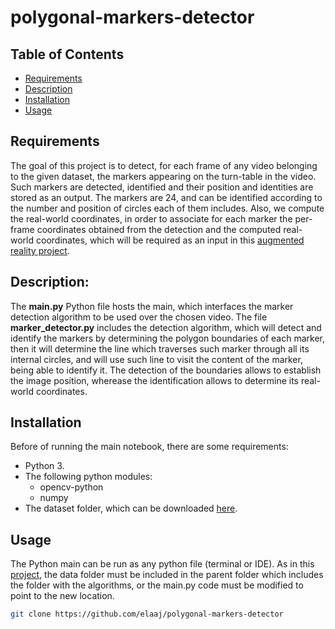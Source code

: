 # polygonal-markers-detector

## Table of Contents

- [Requirements](#Requirements)
- [Description](#Description)
- [Installation](#Installation)
- [Usage](#usage)


## Requirements

The goal of this project is to detect, for each frame of any video belonging to the given dataset, the markers appearing on the turn-table in the video. Such markers are detected, identified and their position and identities are stored as an output. The markers are 24, and can be identified according to the number and position of circles each of them includes. Also, we compute the real-world coordinates, in order to associate for each marker the per-frame coordinates obtained from the detection and the computed real-world coordinates, which will be required as an input in this [augmented reality project](https://github.com/elaaj/augmented-reality). 

## Description:

The **main.py** Python file hosts the main, which interfaces the marker detection algorithm to be used over the chosen video.
The file **marker_detector.py** includes the detection algorithm, which will detect and identify the markers by determining the polygon boundaries of each marker, then it will determine the line which traverses such marker through all its internal circles, and will use such line to visit the content of the marker, being able to identify it. The detection of the boundaries allows to establish the image position, wherease the identification allows to determine its real-world coordinates. 

## Installation

Before of running the main notebook, there are some requirements:

- Python 3.
- The following python modules:
  - opencv-python
  - numpy
- The dataset folder, which can be downloaded [here](https://github.com/elaaj/binary-video-segmentation/tree/main/data).

## Usage

The Python main can be run as any python file (terminal or IDE).
As in this [project](https://github.com/elaaj/binary-video-segmentation), the data folder must be included in the parent folder which includes the folder with the algorithms, or the main.py code must be modified to point to the new location.



```bash
git clone https://github.com/elaaj/polygonal-markers-detector
```
